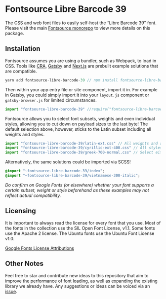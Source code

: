 # Fontsource Libre Barcode 39

The CSS and web font files to easily self-host the “Libre Barcode 39” font. Please visit the main [Fontsource monorepo](https://github.com/DecliningLotus/fontsource) to view more details on this package.

## Installation

Fontsource assumes you are using a bundler, such as Webpack, to load in CSS. Tools like [CRA](https://create-react-app.dev/), [Gatsby](https://www.gatsbyjs.org/) and [Next.js](https://nextjs.org/) are prebuilt example solutions that are compatible.

```javascript
yarn add fontsource-libre-barcode-39 // npm install fontsource-libre-barcode-39
```

Then within your app entry file or site component, import it in. For example in Gatsby, you could simply import it into your `layout.js` component or `gatsby-browser.js` for limited circumstances.

```javascript
import "fontsource-libre-barcode-39" //require("fontsource-libre-barcode-39")
```

Fontsource allows you to select font subsets, weights and even individual styles, allowing you to cut down on payload sizes to the last byte! The default selection above, however, sticks to the Latin subset including all weights and styles.

```javascript
import "fontsource-libre-barcode-39/latin-ext.css" // All weights and styles included.
import "fontsource-libre-barcode-39/cyrillic-ext-400.css" // All styles included.
import "fontsource-libre-barcode-39/greek-700-normal.css" // Select either normal or italic.
```

Alternatively, the same solutions could be imported via SCSS!

```scss
@import "~fontsource-libre-barcode-39/index";
@import "~fontsource-libre-barcode-39/vietnamese-300-italic";
```

_Do confirm on Google Fonts (or elsewhere) whether your font supports a certain subset, weight or style beforehand as these examples may not reflect actual compatibility._

## Licensing 

It is important to always read the license for every font that you use.
Most of the fonts in the collection use the SIL Open Font License, v1.1. Some fonts use the Apache 2 license. The Ubuntu fonts use the Ubuntu Font License v1.0.

[Google Fonts License Attributions](https://fonts.google.com/attribution)

## Other Notes

Feel free to star and contribute new ideas to this repository that aim to improve the performance of font loading, as well as expanding the existing library we already have. Any suggestions or ideas can be voiced via an [issue](https://github.com/DecliningLotus/fontsource/issues).

